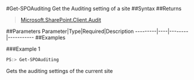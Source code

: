 #Get-SPOAuditing
Get the Auditing setting of a site
##Syntax
##Returns
>[Microsoft.SharePoint.Client.Audit](https://msdn.microsoft.com/en-us/library/microsoft.sharepoint.client.audit.aspx)

##Parameters
Parameter|Type|Required|Description
---------|----|--------|-----------
##Examples

###Example 1
```powershell
PS:> Get-SPOAuditing
```
Gets the auditing settings of the current site
